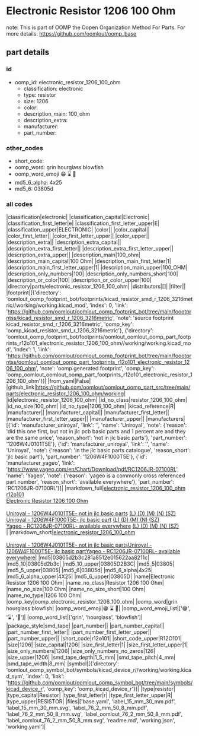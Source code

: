 # Electronic Resistor 1206 100 Ohm  

note: This is part of OOMP the Oopen Organization Method For Parts. For more details: https://github.com/oomlout/oomp_base

##  part details





### id
* oomp_id: electronic_resistor_1206_100_ohm
  * classification: electronic
  * type: resistor
  * size: 1206
  * color: 
  * description_main: 100_ohm
  * description_extra: 
  * manufacturer: 
  * part_number: 

### other_codes
* short_code: 
* oomp_word: grin hourglass blowfish
* oomp_word_emoji :grin: :hourglass: :blowfish:
* md5_6_alpha: 4x25
* md5_6: 03805d

### all codes 
|classification|electronic|
|classification_capital|Electronic|
|classification_first_letter|e|
|classification_first_letter_upper|E|
|classification_upper|ELECTRONIC|
|color||
|color_capital||
|color_first_letter||
|color_first_letter_upper||
|color_upper||
|description_extra||
|description_extra_capital||
|description_extra_first_letter||
|description_extra_first_letter_upper||
|description_extra_upper||
|description_main|100_ohm|
|description_main_capital|100 Ohm|
|description_main_first_letter|1|
|description_main_first_letter_upper|1|
|description_main_upper|100_OHM|
|description_only_numbers|100|
|description_only_numbers_short|100|
|description_or_color|100|
|description_or_color_upper|100|
|directory|parts/electronic_resistor_1206_100_ohm|
|distributors|[]|
|filter||
|footprint|[{'directory': 'oomlout_oomp_footprint_bot/footprints/kicad_resistor_smd_r_1206_3216metric//working/working.kicad_mod', 'index': 0, 'link': 'https://github.com/oomlout/oomlout_oomp_footprint_bot/tree/main/foootprntss/kicad_resistor_smd_r_1206_3216metric', 'note': 'source footprint kicad_resistor_smd_r_1206_3216metric', 'oomp_key': 'oomp_kicad_resistor_smd_r_1206_3216metric'}, {'directory': 'oomlout_oomp_footprint_bot/footprints/oomlout_oomlout_oomp_part_footprints_r12o101_electronic_resistor_1206_100_ohm//working/working.kicad_mod', 'index': 1, 'link': 'https://github.com/oomlout/oomlout_oomp_footprint_bot/tree/main/foootprntss/oomlout_oomlout_oomp_part_footprints_r12o101_electronic_resistor_1206_100_ohm', 'note': 'oomp generated footprint', 'oomp_key': 'oomp_oomlout_oomlout_oomp_part_footprints_r12o101_electronic_resistor_1206_100_ohm'}]|
|from_yaml|False|
|github_link|https://github.com/oomlout/oomlout_oomp_part_src/tree/main/parts/electronic_resistor_1206_100_ohm/working|
|id|electronic_resistor_1206_100_ohm|
|id_no_class|resistor_1206_100_ohm|
|id_no_size|100_ohm|
|id_no_type|1206_100_ohm|
|kicad_reference|R|
|manufacturer||
|manufacturer_capital||
|manufacturer_first_letter||
|manufacturer_first_letter_upper||
|manufacturer_upper||
|manufacturers|[{'id': 'manufacturer_uniroyal', 'link': '', 'name': 'Uniroyal', 'note': {'reason': 'did this one first, but not in jlc pcb basic parts and 1 percent are and they are the same price', 'reason_short': 'not in jlc basic parts'}, 'part_number': '1206W4J0101T5E'}, {'id': 'manufacturer_uniroyal', 'link': '', 'name': 'Uniroyal', 'note': {'reason': 'in the jlc basic parts catalogue', 'reason_short': 'jlc basic part'}, 'part_number': '1206W4F1000T5E'}, {'id': 'manufacturer_yageo', 'link': 'https://www.yageo.com/en/Chart/Download/pdf/RC1206JR-07100RL', 'name': 'Yageo', 'note': {'reason': 'yageo is a commonly cross referenced part number', 'reason_short': 'available everywhere'}, 'part_number': 'RC1206JR-07100RL'}]|
|markdown_full|[electronic_resistor_1206_100_ohm](https://github.com/oomlout/oomlout_oomp_part_src/tree/main/parts/electronic_resistor_1206_100_ohm/working)<br>[r12o101](https://github.com/oomlout/oomlout_oomp_part_src/tree/main/parts/electronic_resistor_1206_100_ohm/working)<br>[Electronic Resistor 1206 100 Ohm](https://github.com/oomlout/oomlout_oomp_part_src/tree/main/parts/electronic_resistor_1206_100_ohm/working)<br><br>[Uniroyal - 1206W4J0101T5E- not in jlc basic parts]() [(L)  ](https://www.lcsc.com/search?q=1206W4J0101T5E)[(D)  ](https://www.digikey.com/en/products?keywords=1206W4J0101T5E)[(M)  ](https://www.mouser.com/Search/Refine?Keyword=1206W4J0101T5E)[(N)  ](https://www.newark.com/search?st=1206W4J0101T5E)[(SZ)  ](https://so.szlcsc.com/global.html?k=1206W4J0101T5E)<br>[Uniroyal - 1206W4F1000T5E- jlc basic part]() [(L)  ](https://www.lcsc.com/search?q=1206W4F1000T5E)[(D)  ](https://www.digikey.com/en/products?keywords=1206W4F1000T5E)[(M)  ](https://www.mouser.com/Search/Refine?Keyword=1206W4F1000T5E)[(N)  ](https://www.newark.com/search?st=1206W4F1000T5E)[(SZ)  ](https://so.szlcsc.com/global.html?k=1206W4F1000T5E)<br>[Yageo - RC1206JR-07100RL- available everywhere](https://www.yageo.com/en/Chart/Download/pdf/RC1206JR-07100RL) [(L)  ](https://www.lcsc.com/search?q=RC1206JR-07100RL)[(D)  ](https://www.digikey.com/en/products?keywords=RC1206JR-07100RL)[(M)  ](https://www.mouser.com/Search/Refine?Keyword=RC1206JR-07100RL)[(N)  ](https://www.newark.com/search?st=RC1206JR-07100RL)[(SZ)  ](https://so.szlcsc.com/global.html?k=RC1206JR-07100RL)<br>|
|markdown_short|[electronic_resistor_1206_100_ohm](https://github.com/oomlout/oomlout_oomp_part_src/tree/main/parts/electronic_resistor_1206_100_ohm/working)<br><br>[Uniroyal - 1206W4J0101T5E- not in jlc basic parts]()[Uniroyal - 1206W4F1000T5E- jlc basic part]()[Yageo - RC1206JR-07100RL- available everywhere](https://www.yageo.com/en/Chart/Download/pdf/RC1206JR-07100RL)|
|md5|03805d2b3c281a8512e015622aa8211c|
|md5_10|03805d2b3c|
|md5_10_upper|03805D2B3C|
|md5_5|03805|
|md5_5_upper|03805|
|md5_6|03805d|
|md5_6_alpha|4x25|
|md5_6_alpha_upper|4X25|
|md5_6_upper|03805D|
|name|Electronic Resistor 1206 100 Ohm|
|name_no_class|Resistor 1206 100 Ohm|
|name_no_size|100 Ohm|
|name_no_size_short|100 Ohm|
|name_no_type|1206 100 Ohm|
|oomp_key|oomp_electronic_resistor_1206_100_ohm|
|oomp_word|grin hourglass blowfish|
|oomp_word_emoji|:grin: :hourglass: :blowfish:|
|oomp_word_emoji_list|[':grin:', ':hourglass:', ':blowfish:']|
|oomp_word_list|['grin', 'hourglass', 'blowfish']|
|package_style|smd_tape|
|part_number||
|part_number_capital||
|part_number_first_letter||
|part_number_first_letter_upper||
|part_number_upper||
|short_code|r12o101|
|short_code_upper|R12O101|
|size|1206|
|size_capital|1206|
|size_first_letter|1|
|size_first_letter_upper|1|
|size_only_numbers|1206|
|size_only_numbers_no_zeros|126|
|size_upper|1206|
|smd_tape_depth|1_5_mm|
|smd_tape_pitch|4_mm|
|smd_tape_width|8_mm|
|symbol|[{'directory': 'oomlout_oomp_symbol_bot/symbols/kicad_device_r//working/working.kicad_sym', 'index': 0, 'link': 'https://github.com/oomlout/oomlout_oomp_symbol_bot/tree/main/symbols/kicad_device_r', 'oomp_key': 'oomp_kicad_device_r'}]|
|type|resistor|
|type_capital|Resistor|
|type_first_letter|r|
|type_first_letter_upper|R|
|type_upper|RESISTOR|
|files|['base.yaml', 'label_15_mm_30_mm.pdf', 'label_15_mm_30_mm.svg', 'label_76_2_mm_50_8_mm.pdf', 'label_76_2_mm_50_8_mm.svg', 'label_oomlout_76_2_mm_50_8_mm.pdf', 'label_oomlout_76_2_mm_50_8_mm.svg', 'readme.md', 'working.json', 'working.yaml']|
